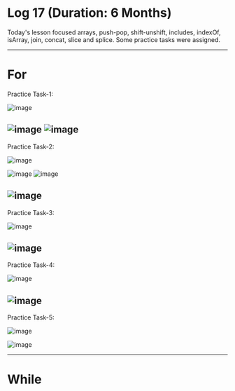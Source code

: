 # Log 17 (Duration: 6 Months)
Today's lesson focused arrays, push-pop, shift-unshift, includes, indexOf, isArray, join, concat, slice and splice. Some practice tasks were assigned.

---

# For

Practice Task-1:

![image](https://github.com/md-maheen-billah/Log-17/assets/140327805/ffdc3123-e269-45e9-93cd-a353e76ec390)

![image](https://github.com/md-maheen-billah/Log-17/assets/140327805/a68c1ac2-3b3d-4d75-9ab4-c851ae3e61cb)
![image](https://github.com/md-maheen-billah/Log-17/assets/140327805/f7c85da7-4edb-4342-a7da-96fcd586104d)
---

Practice Task-2:

![image](https://github.com/md-maheen-billah/Log-17/assets/140327805/ca8071ae-61dd-4445-8f9d-bc9a15dcd8e1)

![image](https://github.com/md-maheen-billah/Log-17/assets/140327805/8231532b-f04e-468e-856d-0c69ec80bc1a)
![image](https://github.com/md-maheen-billah/Log-17/assets/140327805/b81fb6b3-1668-49ce-bbbc-43d3242a975b)

![image](https://github.com/md-maheen-billah/Log-17/assets/140327805/762db2ed-3343-4385-a0b7-05c9d2d0f100)
---

Practice Task-3:

![image](https://github.com/md-maheen-billah/Log-17/assets/140327805/9f4a4407-e4a4-4b2e-ab66-274311811de5)

![image](https://github.com/md-maheen-billah/Log-17/assets/140327805/18a372fa-997d-4b69-9b2f-0906c7112882)
---

Practice Task-4:

![image](https://github.com/md-maheen-billah/Log-17/assets/140327805/21248ce9-cfa1-4c63-868e-ac14b29a7ef0)

![image](https://github.com/md-maheen-billah/Log-17/assets/140327805/9f6f4be1-35e9-431b-be89-5165bf80a52e)
---

Practice Task-5:

![image](https://github.com/md-maheen-billah/Log-17/assets/140327805/1ee3c9eb-f6fe-4e67-913e-1e77c82ab9a2)

![image](https://github.com/md-maheen-billah/Log-17/assets/140327805/20579a03-2009-411a-bd39-689a2035f0a5)

---

# While

